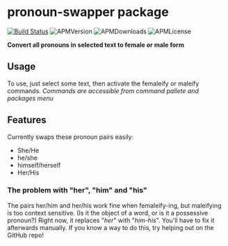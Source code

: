 # pronoun-swapper package

[![Build Status](https://travis-ci.org/ROldford/pronoun-swapper.svg?branch=master)](https://travis-ci.org/ROldford/pronoun-swapper)
![APMVersion](https://img.shields.io/apm/v/pronoun-swapper.svg)
![APMDownloads](https://img.shields.io/apm/dm/pronoun-swapper.svg)
![APMLicense](https://img.shields.io/apm/l/pronoun-swapper.svg)

**Convert all pronouns in selected text to female or male form**

## Usage

To use, just select some text, then activate the femaleify or maleify commands.
*Commands are accessible from command pallete and packages menu*

## Features

Currently swaps these pronoun pairs easily:
* She/He
* he/she
* himself/herself
* Her/His

### The problem with "her", "him" and "his"

The pairs her/him and her/his work fine when femaleify-ing, but maleifying is too context sensitive. (Is it the object of a word, or is it a possessive pronoun?)
Right now, it replaces "*her*" with "*him-his*". You'll have to fix it afterwards manually.
If you know a way to do this, try helping out on the GitHub repo!
